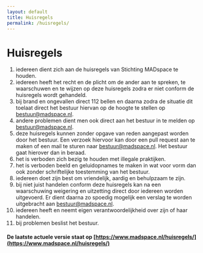 ```yaml
---
layout: default
title: Huisregels
permalink: /huisregels/
---
```


# Huisregels

1. iedereen dient zich aan de huisregels van Stichting MADspace te houden.
2. iedereen heeft het recht en de plicht om de ander aan te spreken, te waarschuwen en te wijzen op deze huisregels zodra er niet conform de huisregels wordt gehandeld.
3. bij brand en ongevallen direct 112 bellen en daarna zodra de situatie dit toelaat direct het bestuur hiervan op de hoogte te stellen op [bestuur@madspace.nl](mailto:bestuur@madspace.nl).
4. andere problemen dient men ook direct aan het bestuur in te melden op [bestuur@madspace.nl](mailto:bestuur@madspace.nl).
5. deze huisregels kunnen zonder opgave van reden aangepast worden door het bestuur. Een verzoek hiervoor kan door een pull request aan te maken of een mail te sturen naar [bestuur@madspace.nl](bestuur@madspace.nl). Het bestuur gaat hierover dan in beraad.
6. het is verboden zich bezig te houden met illegale praktijken.
7. het is verboden beeld en geluidopnames te maken in wat voor vorm dan ook zonder schriftelijke toestemming van het bestuur.
8. iedereen doet zijn best om vriendelijk, aardig en behulpzaam te zijn.
9. bij niet juist handelen conform deze huisregels kan na een waarschuwing weigering en uitzetting direct door iedereen worden uitgevoerd. Er dient daarna zo spoedig mogelijk een verslag te worden uitgebracht aan [bestuur@madspace.nl](mailto:bestuur@madspace.nl).
10. iedereen heeft en neemt eigen verantwoordelijkheid over zijn of haar handelen.
11. bij problemen beslist het bestuur.

#### De laatste actuele versie staat op [https://www.madspace.nl/huisregels/](https://www.madspace.nl/huisregels/)

